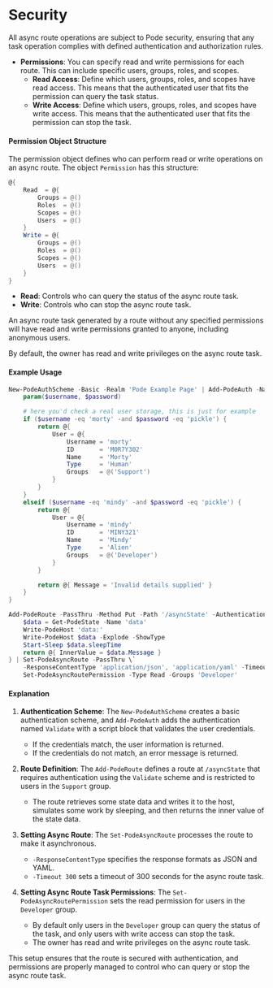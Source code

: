 
# Security

All async route operations are subject to Pode security, ensuring that any task operation complies with defined authentication and authorization rules.

- **Permissions**: You can specify read and write permissions for each route. This can include specific users, groups, roles, and scopes.
  - **Read Access**: Define which users, groups, roles, and scopes have read access. This means that the authenticated user that fits the permission can query the task status.
  - **Write Access**: Define which users, groups, roles, and scopes have write access. This means that the authenticated user that fits the permission can stop the task.

#### Permission Object Structure

The permission object defines who can perform read or write operations on an async route. The object `Permission` has this structure:

```powershell
@{
    Read  = @{
        Groups = @()
        Roles  = @()
        Scopes = @()
        Users  = @()
    }
    Write = @{
        Groups = @()
        Roles  = @()
        Scopes = @()
        Users  = @()
    }
}
```

- **Read**: Controls who can query the status of the async route task.
- **Write**: Controls who can stop the async route task.

An async route task generated by a route without any specified permissions will have read and write permissions granted to anyone, including anonymous users.

By default, the owner has read and write privileges on the async route task.

#### Example Usage

```powershell
New-PodeAuthScheme -Basic -Realm 'Pode Example Page' | Add-PodeAuth -Name 'Validate' -Sessionless -ScriptBlock {
    param($username, $password)

    # here you'd check a real user storage, this is just for example
    if ($username -eq 'morty' -and $password -eq 'pickle') {
        return @{
            User = @{
                Username = 'morty'
                ID       = 'M0R7Y302'
                Name     = 'Morty'
                Type     = 'Human'
                Groups   = @('Support')
            }
        }
    }
    elseif ($username -eq 'mindy' -and $password -eq 'pickle') {
        return @{
            User = @{
                Username = 'mindy'
                ID       = 'MINY321'
                Name     = 'Mindy'
                Type     = 'Alien'
                Groups   = @('Developer')
            }
        }

        return @{ Message = 'Invalid details supplied' }
    }
}

Add-PodeRoute -PassThru -Method Put -Path '/asyncState' -Authentication 'Validate' -Group 'Support' -ScriptBlock {
    $data = Get-PodeState -Name 'data'
    Write-PodeHost 'data:'
    Write-PodeHost $data -Explode -ShowType
    Start-Sleep $data.sleepTime
    return @{ InnerValue = $data.Message }
} | Set-PodeAsyncRoute -PassThru \`
    -ResponseContentType 'application/json', 'application/yaml' -Timeout 300 |
    Set-PodeAsyncRoutePermission -Type Read -Groups 'Developer'
```

#### Explanation

1. **Authentication Scheme**: The `New-PodeAuthScheme` creates a basic authentication scheme, and `Add-PodeAuth` adds the authentication named `Validate` with a script block that validates the user credentials.
    - If the credentials match, the user information is returned.
    - If the credentials do not match, an error message is returned.

2. **Route Definition**: The `Add-PodeRoute` defines a route at `/asyncState` that requires authentication using the `Validate` scheme and is restricted to users in the `Support` group.
    - The route retrieves some state data and writes it to the host, simulates some work by sleeping, and then returns the inner value of the state data.

3. **Setting Async Route**: The `Set-PodeAsyncRoute` processes the route to make it asynchronous.
    - `-ResponseContentType` specifies the response formats as JSON and YAML.
    - `-Timeout 300` sets a timeout of 300 seconds for the async route task.
4. **Setting Async Route Task Permissions**: The `Set-PodeAsyncRoutePermission` sets the read permission for users in the `Developer` group.

    - By default only users in the `Developer` group can query the status of the task, and only users with write access can stop the task.
    - The owner has read and write privileges on the async route task.

This setup ensures that the route is secured with authentication, and permissions are properly managed to control who can query or stop the async route task.
